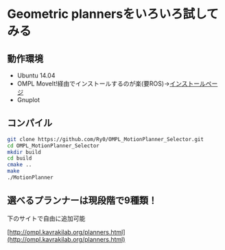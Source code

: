 # Geometric plannersをいろいろ試してみる
## 動作環境

* Ubuntu 14.04
* OMPL MoveIt!経由でインストールするのが楽(要ROS)→[インストールページ](http://moveit.ros.org/install/)
* Gnuplot

## コンパイル

```bash
git clone https://github.com/Ry0/OMPL_MotionPlanner_Selector.git
cd OMPL_MotionPlanner_Selector
mkdir build
cd build
cmake ..
make
./MotionPlanner
```

## 選べるプランナーは現段階で9種類！

下のサイトで自由に追加可能  

[http://ompl.kavrakilab.org/planners.html](http://ompl.kavrakilab.org/planners.html)
